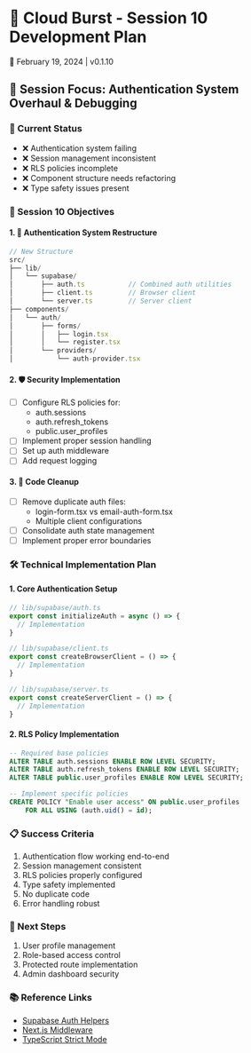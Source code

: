 # 🌟 Cloud Burst - Session 10 Development Plan
📅 February 19, 2024 | v0.1.10

## 🎯 Session Focus: Authentication System Overhaul & Debugging

### 🔄 Current Status
- ❌ Authentication system failing
- ❌ Session management inconsistent
- ❌ RLS policies incomplete
- ❌ Component structure needs refactoring
- ❌ Type safety issues present

### 🎯 Session 10 Objectives

#### 1. 🔐 Authentication System Restructure
```typescript
// New Structure
src/
├── lib/
│   └── supabase/
│       ├── auth.ts           // Combined auth utilities
│       ├── client.ts         // Browser client
│       └── server.ts         // Server client
├── components/
│   └── auth/
│       ├── forms/
│       │   ├── login.tsx
│       │   └── register.tsx
│       └── providers/
│           └── auth-provider.tsx
```

#### 2. 🛡️ Security Implementation
- [ ] Configure RLS policies for:
  - auth.sessions
  - auth.refresh_tokens
  - public.user_profiles
- [ ] Implement proper session handling
- [ ] Set up auth middleware
- [ ] Add request logging

#### 3. 🧹 Code Cleanup
- [ ] Remove duplicate auth files:
  - login-form.tsx vs email-auth-form.tsx
  - Multiple client configurations
- [ ] Consolidate auth state management
- [ ] Implement proper error boundaries

### 🛠️ Technical Implementation Plan

#### 1. Core Authentication Setup
```typescript
// lib/supabase/auth.ts
export const initializeAuth = async () => {
  // Implementation
}

// lib/supabase/client.ts
export const createBrowserClient = () => {
  // Implementation
}

// lib/supabase/server.ts
export const createServerClient = () => {
  // Implementation
}
```

#### 2. RLS Policy Implementation
```sql
-- Required base policies
ALTER TABLE auth.sessions ENABLE ROW LEVEL SECURITY;
ALTER TABLE auth.refresh_tokens ENABLE ROW LEVEL SECURITY;
ALTER TABLE public.user_profiles ENABLE ROW LEVEL SECURITY;

-- Implement specific policies
CREATE POLICY "Enable user access" ON public.user_profiles
    FOR ALL USING (auth.uid() = id);
```

### 📋 Success Criteria
1. Authentication flow working end-to-end
2. Session management consistent
3. RLS policies properly configured
4. Type safety implemented
5. No duplicate code
6. Error handling robust

### 🚀 Next Steps
1. User profile management
2. Role-based access control
3. Protected route implementation
4. Admin dashboard security

### 📚 Reference Links
- [Supabase Auth Helpers](https://supabase.com/docs/guides/auth/auth-helpers)
- [Next.js Middleware](https://nextjs.org/docs/app/building-your-application/routing/middleware)
- [TypeScript Strict Mode](https://www.typescriptlang.org/tsconfig#strict) 